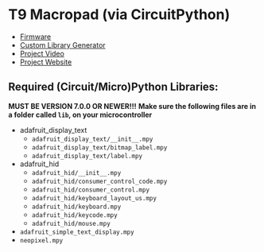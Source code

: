 # T9 Macropad (via CircuitPython)
* [Firmware](./fw)
* [Custom Library Generator](./library_generator)
* [Project Video](https://youtu.be/6cbBSEbwLUI)
* [Project Website](https://t9-library-generator.uk.r.appspot.com/)

## Required (Circuit/Micro)Python Libraries:
**MUST BE VERSION 7.0.0 OR NEWER!!!**
**Make sure the following files are in a folder called `lib`, on your microcontroller**
* adafruit_display_text
    * `adafruit_display_text/__init__.mpy`
    * `adafruit_display_text/bitmap_label.mpy`
    * `adafruit_display_text/label.mpy`
* adafruit_hid
    * `adafruit_hid/__init__.mpy`
    * `adafruit_hid/consumer_control_code.mpy`
    * `adafruit_hid/consumer_control.mpy`
    * `adafruit_hid/keyboard_layout_us.mpy`
    * `adafruit_hid/keyboard.mpy`
    * `adafruit_hid/keycode.mpy`
    * `adafruit_hid/mouse.mpy`
* `adafruit_simple_text_display.mpy`
* `neopixel.mpy`